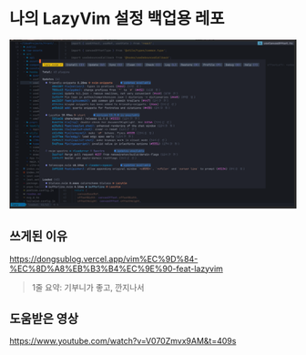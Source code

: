 # 나의 LazyVim 설정 백업용 레포

![main](./lazy.png)

## 쓰게된 이유
https://dongsublog.vercel.app/vim%EC%9D%84-%EC%8D%A8%EB%B3%B4%EC%9E%90-feat-lazyvim

> 1줄 요약: 기부니가 좋고, 깐지나서

## 도움받은 영상
https://www.youtube.com/watch?v=V070Zmvx9AM&t=409s

